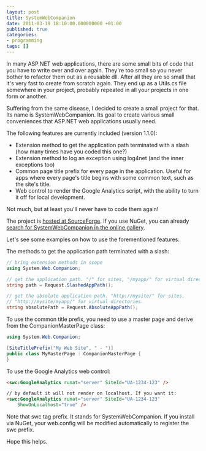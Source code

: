 ```yaml
---
layout: post
title: SystemWebCompanion
date: 2011-03-19 18:10:00.000000000 +01:00
published: true
categories:
- programming
tags: []
---
```


In many ASP.NET web applications, there are some small bits of code that you have to write over and over again. They're too small so you never bother to refactor them out as a reusable dll. After all they are so small that it's very fast to create from scratch again. They end up as a Utils.cs file somewhere in your project, probably repeated in all your projects in one form or another.

Suffering from the same disease, I decided to create a small project for that. Its name is SystemWebCompanion. Its goal to create various small conveniences that ASP.NET web applications usually need.

The following features are currently included (version 1.1.0):
<ul>
<li>Extension method to get the application path terminated with a slash (how many times have you coded this one?)</li>
<li>Extension method to log an exception using log4net (and the inner exceptions too)</li>
<li>Common page title prefix for every page in the application. Useful for apps where every page's title begins with some common text, such as the site's title.</li>
<li>Web control to render the Google Analytics script, with the ability to turn it off for local development.</li>
</ul>

Not much, but at least you'll never have to code them again!

The project is <a href="http://sourceforge.net/projects/syswebcompanion/" target="_blank">hosted at SourceForge</a>. If you use NuGet, you can already <a href="http://nuget.org/List/Packages/SystemWebCompanion" target="_blank">search for SystemWebCompanion in the online gallery</a>.

Let's see some examples on how to use the forementioned features.

The methods to get the application path terminated with a slash:

```cs
// bring extension methods in scope
using System.Web.Companion;

// get the application path. "/" for sites, "/myapp/" for virtual directories.
string path = Request.SlashedAppPath();

// get the absolute application path. "http://mysite/" for sites,
// "http://mysite/myapp/" for virtual directories.
string absolutePath = Request.AbsoluteAppPath();
```

To use the common title prefix, you need to use a master page and derive from the CompanionMasterPage class:

```cs
using System.Web.Companion;

[SiteTitlePrefix("My Web Site", " - ")]
public class MyMasterPage : CompanionMasterPage {
}
```

To use the Google Analytics web control:

```html
<swc:GoogleAnalytics runat="server" SiteId="UA-1234-123" />

// by default it will not render on localhost. If you want it:
<swc:GoogleAnalytics runat="server" SiteId="UA-1234-123"
    ShowOnLocalhost="true" />
```

Note that swc tag prefix. It stands for SystemWebCompanion. If you install via NuGet, your web.config will be modified automatically to register the swc prefix.

Hope this helps.
